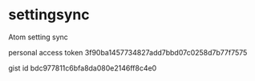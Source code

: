 # settingsync

Atom setting sync

personal access token 
3f90ba1457734827add7bbd07c0258d7b77f7575

gist id
bdc977811c6bfa8da080e2146ff8c4e0

